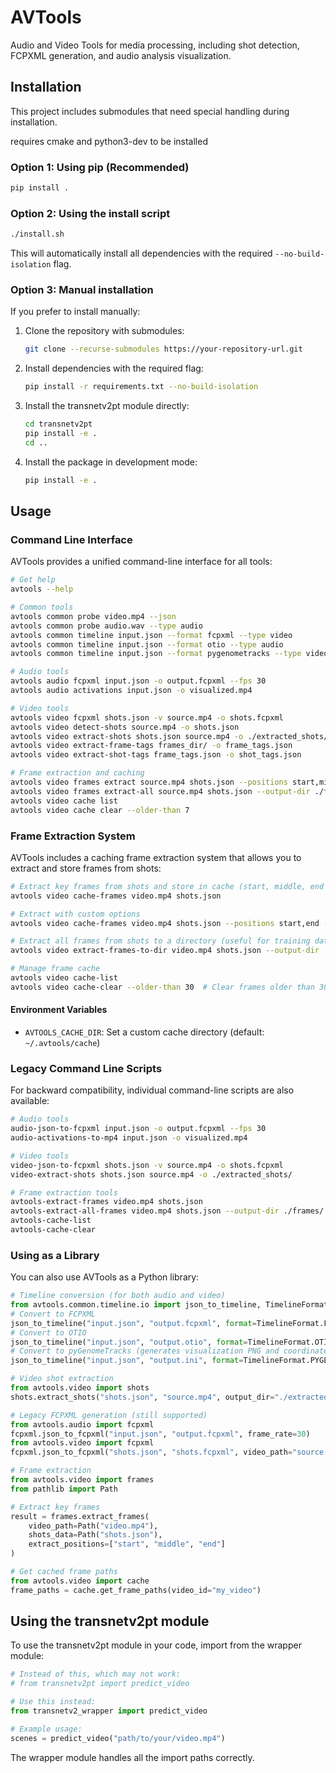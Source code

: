 # AVTools

Audio and Video Tools for media processing, including shot detection, FCPXML generation, and audio analysis visualization.

## Installation

This project includes submodules that need special handling during installation.

requires cmake and python3-dev to be installed

### Option 1: Using pip (Recommended)

```bash
pip install .
```

### Option 2: Using the install script

```bash
./install.sh
```

This will automatically install all dependencies with the required `--no-build-isolation` flag.

### Option 3: Manual installation

If you prefer to install manually:

1. Clone the repository with submodules:
   ```bash
   git clone --recurse-submodules https://your-repository-url.git
   ```

2. Install dependencies with the required flag:
   ```bash
   pip install -r requirements.txt --no-build-isolation
   ```

3. Install the transnetv2pt module directly:
   ```bash
   cd transnetv2pt
   pip install -e .
   cd ..
   ```

4. Install the package in development mode:
   ```bash
   pip install -e .
   ```

## Usage

### Command Line Interface

AVTools provides a unified command-line interface for all tools:

```bash
# Get help
avtools --help

# Common tools
avtools common probe video.mp4 --json
avtools common probe audio.wav --type audio
avtools common timeline input.json --format fcpxml --type video
avtools common timeline input.json --format otio --type audio
avtools common timeline input.json --format pygenometracks --type video

# Audio tools
avtools audio fcpxml input.json -o output.fcpxml --fps 30
avtools audio activations input.json -o visualized.mp4

# Video tools
avtools video fcpxml shots.json -v source.mp4 -o shots.fcpxml
avtools video detect-shots source.mp4 -o shots.json
avtools video extract-shots shots.json source.mp4 -o ./extracted_shots/
avtools video extract-frame-tags frames_dir/ -o frame_tags.json
avtools video extract-shot-tags frame_tags.json -o shot_tags.json

# Frame extraction and caching
avtools video frames extract source.mp4 shots.json --positions start,middle,end
avtools video frames extract-all source.mp4 shots.json --output-dir ./frames/
avtools video cache list
avtools video cache clear --older-than 7
```

### Frame Extraction System

AVTools includes a caching frame extraction system that allows you to extract and store frames from shots:

```bash
# Extract key frames from shots and store in cache (start, middle, end by default)
avtools video cache-frames video.mp4 shots.json

# Extract with custom options
avtools video cache-frames video.mp4 shots.json --positions start,end --format png --quality 100

# Extract all frames from shots to a directory (useful for training data)
avtools video extract-frames-to-dir video.mp4 shots.json --output-dir ./frames/ --frame-interval 0.5

# Manage frame cache
avtools video cache-list
avtools video cache-clear --older-than 30  # Clear frames older than 30 days
```

#### Environment Variables

- `AVTOOLS_CACHE_DIR`: Set a custom cache directory (default: `~/.avtools/cache`)

### Legacy Command Line Scripts

For backward compatibility, individual command-line scripts are also available:

```bash
# Audio tools
audio-json-to-fcpxml input.json -o output.fcpxml --fps 30
audio-activations-to-mp4 input.json -o visualized.mp4

# Video tools
video-json-to-fcpxml shots.json -v source.mp4 -o shots.fcpxml
video-extract-shots shots.json source.mp4 -o ./extracted_shots/

# Frame extraction tools
avtools-extract-frames video.mp4 shots.json
avtools-extract-all-frames video.mp4 shots.json --output-dir ./frames/
avtools-cache-list
avtools-cache-clear
```

### Using as a Library

You can also use AVTools as a Python library:

```python
# Timeline conversion (for both audio and video)
from avtools.common.timeline.io import json_to_timeline, TimelineFormat
# Convert to FCPXML
json_to_timeline("input.json", "output.fcpxml", format=TimelineFormat.FCPXML, media_type="video")
# Convert to OTIO
json_to_timeline("input.json", "output.otio", format=TimelineFormat.OTIO, media_type="audio")
# Convert to pyGenomeTracks (generates visualization PNG and coordinate data)
json_to_timeline("input.json", "output.ini", format=TimelineFormat.PYGENOMETRACKS, media_type="video")

# Video shot extraction
from avtools.video import shots
shots.extract_shots("shots.json", "source.mp4", output_dir="./extracted_shots/")

# Legacy FCPXML generation (still supported)
from avtools.audio import fcpxml
fcpxml.json_to_fcpxml("input.json", "output.fcpxml", frame_rate=30)
from avtools.video import fcpxml
fcpxml.json_to_fcpxml("shots.json", "shots.fcpxml", video_path="source.mp4")

# Frame extraction
from avtools.video import frames
from pathlib import Path

# Extract key frames
result = frames.extract_frames(
    video_path=Path("video.mp4"),
    shots_data=Path("shots.json"),
    extract_positions=["start", "middle", "end"]
)

# Get cached frame paths
from avtools.video import cache
frame_paths = cache.get_frame_paths(video_id="my_video")
```

## Using the transnetv2pt module

To use the transnetv2pt module in your code, import from the wrapper module:

```python
# Instead of this, which may not work:
# from transnetv2pt import predict_video

# Use this instead:
from transnetv2_wrapper import predict_video

# Example usage:
scenes = predict_video("path/to/your/video.mp4")
```

The wrapper module handles all the import paths correctly.
